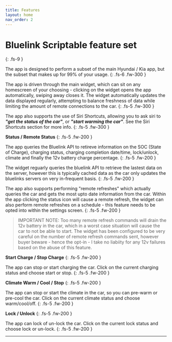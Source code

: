 ```yaml
---
title: Features
layout: home
nav_order: 2
---
```


# Bluelink Scriptable feature set
{: .fs-9 }

The app is designed to perform  a subset of the main Hyundai / Kia app, but the subset that makes up for 99% of your usage. 
{: .fs-6 .fw-300 }

The app is driven through the main widget, which can sit on any homescreen of your choosing - clicking on the widget opens the app automatically, swiping away closes it. The widget automatically updates the data displayed regularly, attempting to balance freshness of data while limiting the amount of remote connections to the car.
{: .fs-5 .fw-300 }

The app also supports the use of Siri Shortcuts, allowing you to ask siri to ***"get the status of the car"***, or ***"start warming the car"***. See the Siri Shortcuts section for more info.
{: .fs-5 .fw-300 }

**Status / Remote Status**
{: .fs-5 .fw-200 }

The app queries the Bluelink API to retireve information on the SOC (State of Charge), charging status, charging completion date/time, lock/unlock, climate and finally the 12v battery charge percentage.
{: .fs-5 .fw-200 }

The widget reguarly queries the bluelink API to retrieve the lastest data on the server, however this is typically cached data as the car only updates the bluelinks servers on very in-frequent basis. 
{: .fs-5 .fw-200 }

The app also supports performing "remote refreshes" which actually queries the car and gets the most upto date information from the car. Within the app clicking the status icon will cause a remote refresh, the widget can also perform remote refreshes on a schedule - this feature needs to be opted into within the settings screen.
{: .fs-5 .fw-200 }

> IMPORTANT NOTE: Too many remote refresh commands will drain the 12v battery in the car, which in a worst case situation will cause the car to not be able to start. The widget has been configured to be very careful on the number of remote refresh commands sent, however buyer beware - hence the opt-in - I take no liabiity for any 12v failures based on the abuse of this feature.

**Start Charge / Stop Charge**
{: .fs-5 .fw-200 }

The app can stop or start charging the car. Click on the current charging status and choose start or stop.
{: .fs-5 .fw-200 }

**Climate Warm / Cool / Stop**
{: .fs-5 .fw-200 }

The app can stop or start the climate in the car, so you can pre-warm or pre-cool the car. Click on the current climate status and choose warm/cool/off.
{: .fs-5 .fw-200 }

**Lock / Unlock**
{: .fs-5 .fw-200 }

The app can lock of un-lock  the car. Click on the current lock status and choose lock or un-lock.
{: .fs-5 .fw-200 }



----
